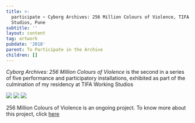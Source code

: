 ```yaml
---
title: >-
  participate ~ Cyborg Archives: 256 Million Colours of Violence, TIFA Working
  Studios, Pune
subtitle: ''
layout: content
tag: artwork
pubdate: '2018'
parent: To Participate in the Archive
children: []
---
```

_Cyborg Archives: 256 Million Colours of Violence_ is the second in a series of five performance and participatory installations, exhibited as part of the culmination of my residency at TIFA Working Studios

![](/assets/img/ali-akbar-mehta_installation-view-01_cyborg-archive-256-million-colours-of-violence_tifa-working-studios_2018.jpg)
![](/assets/img/ali-akbar-mehta_installation-view-03_cyborg-archive-256-million-colours-of-violence_tifa-working-studios_2018.jpg)
![](/assets/img/ali-akbar-mehta_installation-view-of-wall-01_cyborg-archive-256-million-colours-of-violence_tifa-working-studios_2018.jpg)

256 Million Colours of Violence is an ongoing project. To know more about this project, click [here](https://aliakbarmehta.com/content/256-million-colours-of-violence)
